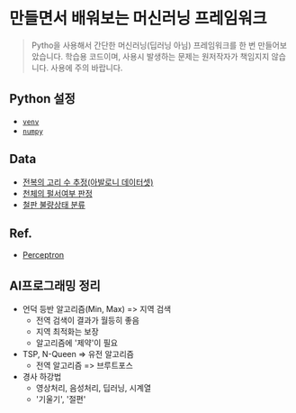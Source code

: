 # 만들면서 배워보는 머신러닝 프레임워크

> Pytho을 사용해서 간단한 머신러닝(딥러닝 아님) 프레임워크를 한 번 만들어보았습니다. 학습용 코드이며, 사용시 발생하는 문제는 원저작자가 책임지지 않습니다. 사용에 주의 바랍니다.

## Python 설정
- [`venv`](https://docs.python.org/3/library/venv.html)
- [`numpy`](https://numpy.org/)

## Data
- [전복의 고리 수 추정(아발로니 데이터셋)](https://www.kaggle.com/rodolfomendes/abalone-dataset)
- [천체의 펄서여부 판정](https://www.kaggle.com/pavanraj159/predicting-a-pulsar-star)
- [철판 불량상태 분류](https://www.kaggle.com/uciml/faulty-steel-plates)

## Ref.
- [Perceptron](https://en.wikipedia.org/wiki/Perceptron)

## AI프로그래밍 정리
- 언덕 등반 알고리즘(Min, Max) => 지역 검색
  - 전역 검색이 결과가 월등히 좋음
  - 지역 최적화는 보장
  - 알고리즘에 '제약'이 필요
- TSP, N-Queen => 유전 알고리즘
  - 전역 알고리즘 => 브루트포스
- 경사 하강법
  - 영상처리, 음성처리, 딥러닝, 시계열
  - '기울기', '절편'